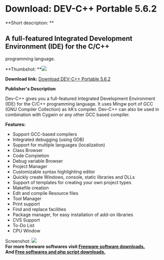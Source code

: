 # Download: DEV-C++ Portable 5.6.2

**Short description: **

## A full-featured Integrated Development Environment (IDE) for the C/C++
programming language.

  
**Thumbshot: **![](http://www.freewarefiles.com/screenshot/dev_c_md.jpg)   
  
**Download link:** [Download DEV-C++ Portable 5.6.2](http://freesoftwares.boysofts.com/DEV-C_program_23297.html)  
  

**Publisher's Description**  
  

Dev-C++ gives you a full-featured Integrated Development Environment (IDE) for
the C/C++ programming language. It uses Mingw port of GCC (GNU Compiler
Collection) as itA's compiler. Dev-C++ can also be used in combination with
Cygwin or any other GCC based compiler.

**Features:**

  * Support GCC-based compilers 
  * Integrated debugging (using GDB) 
  * Support for multiple languages (localization) 
  * Class Browser 
  * Code Completion 
  * Debug variable Browser 
  * Project Manager 
  * Customizable syntax highlighting editor 
  * Quickly create Windows, console, static libraries and DLLs 
  * Support of templates for creating your own project types 
  * Makefile creation 
  * Edit and compile Resource files 
  * Tool Manager 
  * Print support 
  * Find and replace facilities 
  * Package manager, for easy installation of add-on libraries 
  * CVS Support 
  * To-Do List 
  * CPU Window 

  
  
Screenshot: ![](http://www.freewarefiles.com/screenshot/dev_c.jpg)  
**For more freeware softwares visit [Freeware software downloads.](http://freesoftwares.boysofts.com/)**   
**And [Free softwares and php script downloads.](http://www.boysofts.com/)**

